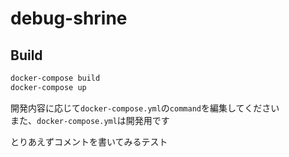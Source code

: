 # debug-shrine

## Build

```bash
docker-compose build
docker-compose up
```

開発内容に応じて`docker-compose.yml`の`command`を編集してください  
また、`docker-compose.yml`は開発用です

とりあえずコメントを書いてみるテスト
